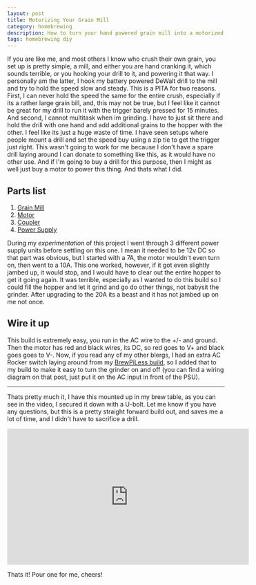 ```yaml
---
layout: post
title: Motorizing Your Grain Mill
category: homebrewing
description: How to turn your hand powered grain mill into a motorized one.
tags: homebrewing diy
---
```


If you are like me, and most others I know who crush their own grain, you set up is pretty simple, a mill, and either you are hand cranking it, which sounds terrible, or you hooking your drill to it, and powering it that way.  I personally am the latter, I hook my battery powered DeWalt drill to the mill and try to hold the speed slow and steady.  This is a PITA for two reasons.  First, I can never hold the speed the same for the entire crush, especially if its a rather large grain bill, and, this may not be true, but I feel like it cannot be great for my drill to run it with the trigger barely pressed for 15 minutes.  And second, I cannot multitask when im grinding.  I have to just sit there and hold the drill with one hand and add additional grains to the hopper with the other.  I feel like its just a huge waste of time.  I have seen setups where people mount a drill and set the speed buy using a zip tie to get the trigger just right.  This wasn't going to work for me because I don't have a spare drill laying around I can donate to something like this, as it would have no other use.  And if I'm going to buy a drill for this purpose, then I might as well just buy a motor to power this thing.  And thats what I did.

## Parts list
1. [Grain Mill](https://www.amazon.com/FERRODAY-Crusher-Stainless-Homebrew-Adjustable/dp/B07CMKN4B2/ref=sr_1_3?keywords=grain+mill&qid=1566772604&s=gateway&sr=8-3)
2. [Motor](https://www.aliexpress.com/item/468388028.html?spm=a2g0s.9042311.0.0.49844c4dQxdnus)
3. [Coupler](https://www.aliexpress.com/item/32366750867.html?spm=a2g0s.9042311.0.0.49844c4dQxdnus)
4. [Power Supply](https://www.amazon.com/gp/product/B07GFLFTV2/ref=ppx_yo_dt_b_asin_title_o02_s00?ie=UTF8&psc=1)

During my _experimentation_ of this project I went through 3 different power supply units before settling on this one. I mean it needed to be 12v DC so that part was obvious, but I started with a 7A, the motor wouldn't even turn on, then went to a 10A.  This one worked, however, if it got even slightly jambed up, it would stop, and I would have to clear out the entire hopper to get it going again.  It was terrible, especially as I wanted to do this build so I could fill the hopper and let it grind and go do other things, not babysit the grinder.  After upgrading to the 20A its a beast and it has not jambed up on me not once.

## Wire it up
This build is extremely easy, you run in the AC wire to the +/- and ground.  Then the motor has red and black wires, its DC, so red goes to V+ and black goes goes to V-.  Now, if you read any of my other blergs, I had an extra AC Rocker switch laying around from my [BrewPiLess build](https://tomohulk.github.io/piless-brewpi/), so I added that to my build to make it easy to turn the grinder on and off (you can find a wiring diagram on that post, just put it on the AC input in front of the PSU).

---

Thats pretty much it, I have this mounted up in my brew table, as you can see in the video, I secured it down with a U-bolt.  Let me know if you have any questions, but this is a pretty straight forward build out, and saves me a lot of time, and I didn't have to sacrifice a drill.

<iframe width="560" height="315" src="https://www.youtube.com/embed/iY3-GoD2tAE" frameborder="0" allow="accelerometer; autoplay; encrypted-media; gyroscope; picture-in-picture" allowfullscreen></iframe>

Thats it!  Pour one for me, cheers!
